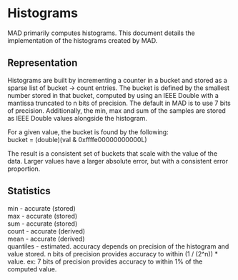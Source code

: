 Histograms
==========

MAD primarily computes histograms.  This document details the implementation of the histograms created
by MAD.

Representation
--------------
Histograms are built by incrementing a counter in a bucket and stored as a sparse list of
bucket -> count entries.  The bucket is defined by the smallest number stored in that bucket, computed
by using an IEEE Double with a mantissa truncated to n bits of precision.  The default in MAD is to use
7 bits of precision.  Additionally, the min, max and sum of the samples are stored as IEEE Double values
alongside the histogram.

For a given value, the bucket is found by the following:  
bucket = (double)(val &  0xffffe00000000000L)

The result is a consistent set of buckets that scale with the value of the data.  Larger values
have a larger absolute error, but with a consistent error proportion.

Statistics
----------

min - accurate (stored)  
max - accurate (stored)  
sum - accurate (stored)  
count - accurate (derived)  
mean - accurate (derived)  
quantiles - estimated.  accuracy depends on precision of the histogram and value stored.  n bits of
precision provides accuracy to within (1 / (2^n)) * value.  ex: 7 bits of precision provides accuracy
to within 1% of the computed value.
